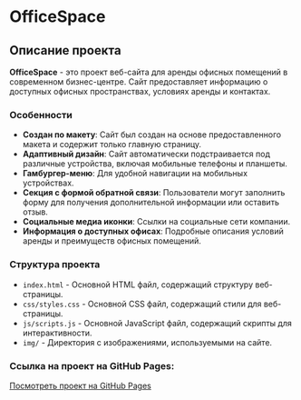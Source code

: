 # OfficeSpace

## Описание проекта
**OfficeSpace** - это проект веб-сайта для аренды офисных помещений в современном бизнес-центре. Сайт предоставляет информацию о доступных офисных пространствах, условиях аренды и контактах.

### Особенности
- **Создан по макету**: Сайт был создан на основе предоставленного макета и содержит только главную страницу.
- **Адаптивный дизайн**: Сайт автоматически подстраивается под различные устройства, включая мобильные телефоны и планшеты.
- **Гамбургер-меню**: Для удобной навигации на мобильных устройствах.
- **Секция с формой обратной связи**: Пользователи могут заполнить форму для получения дополнительной информации или оставить отзыв.
- **Социальные медиа иконки**: Ссылки на социальные сети компании.
- **Информация о доступных офисах**: Подробные описания условий аренды и преимуществ офисных помещений.

### Структура проекта
- `index.html` - Основной HTML файл, содержащий структуру веб-страницы.
- `css/styles.css` - Основной CSS файл, содержащий стили для веб-страницы.
- `js/scripts.js` - Основной JavaScript файл, содержащий скрипты для интерактивности.
- `img/` - Директория с изображениями, используемыми на сайте.

### Ссылка на проект на GitHub Pages:
[Посмотреть проект на GitHub Pages](https://irina-pr98.github.io/Office-Rent-site/)
